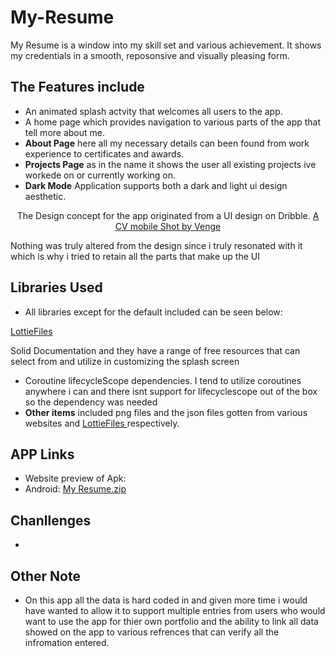 # My-Resume 



My Resume is a window into my skill set and various achievement. It shows my credentials in a smooth,
reposonsive and visually pleasing form. 

## The Features include
* An animated splash actvity that welcomes all users to the app.
* A home page which provides navigation to various parts of the app that tell more about me.
* **About Page** here all my necessary details can been found from work experience to certificates and awards.
* **Projects Page** as in the name it shows the user all existing projects ive workede on or currently working on.
* **Dark Mode** Application supports both a dark and light ui design aesthetic.


<p align="center">
	The Design concept for the app originated from a UI	design on Dribble. 
	
  <a href="https://dribbble.com/shots/15061439-Personal-Portfolio-Resume-CV-Mobile-Shots/attachments/6789196?mode=media">
   				A CV mobile Shot by Venge
  </a>
</p>
<p>
	Nothing was truly altered from the design since i truly resonated with it which is why i tried to retain all the parts that make up the UI
</p>

## Libraries Used
* All libraries except for the default included can be seen below:
<a href="https://lottiefiles.com/blog/working-with-lottie/getting-started-with-lottie-animations-in-android-app">
	LottieFiles
</a>
<p>
	Solid Documentation and they have a range of free resources that can select from and utilize in customizing the splash screen
</p>

* Coroutine lifecycleScope dependencies. I tend to utilize coroutines anywhere i can and there isnt support for lifecyclescope out of the box so the dependency was needed
* **Other items** included png files and the json files gotten from various websites and <a href="https://lottiefiles.com/blog/working-with-lottie/getting-started-with-lottie-animations-in-android-app">
	LottieFiles
</a> respectively.
## APP Links
* Website preview of Apk: 
* Android: [My Resume.zip](https://github.com/Esetobore/My-Resume/files/9934192/My.Resume.zip)


## Chanllenges
* 
## Other Note
* On this app all the data is hard coded in and given more time i would have wanted to allow it to support multiple entries from users who would want to use the app for thier own portfolio and the ability to link all data showed on the app to various refrences that can verify all the infromation entered.






